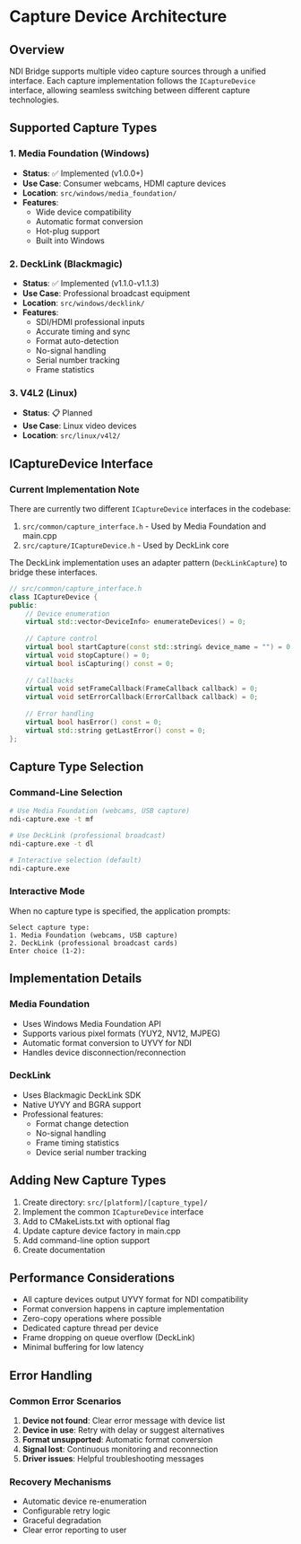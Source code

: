 # Capture Device Architecture

## Overview

NDI Bridge supports multiple video capture sources through a unified interface. Each capture implementation follows the `ICaptureDevice` interface, allowing seamless switching between different capture technologies.

## Supported Capture Types

### 1. Media Foundation (Windows)
- **Status**: ✅ Implemented (v1.0.0+)
- **Use Case**: Consumer webcams, HDMI capture devices
- **Location**: `src/windows/media_foundation/`
- **Features**:
  - Wide device compatibility
  - Automatic format conversion
  - Hot-plug support
  - Built into Windows

### 2. DeckLink (Blackmagic)
- **Status**: ✅ Implemented (v1.1.0-v1.1.3)
- **Use Case**: Professional broadcast equipment
- **Location**: `src/windows/decklink/`
- **Features**:
  - SDI/HDMI professional inputs
  - Accurate timing and sync
  - Format auto-detection
  - No-signal handling
  - Serial number tracking
  - Frame statistics

### 3. V4L2 (Linux)
- **Status**: 📋 Planned
- **Use Case**: Linux video devices
- **Location**: `src/linux/v4l2/`

## ICaptureDevice Interface

### Current Implementation Note
There are currently two different `ICaptureDevice` interfaces in the codebase:
1. `src/common/capture_interface.h` - Used by Media Foundation and main.cpp
2. `src/capture/ICaptureDevice.h` - Used by DeckLink core

The DeckLink implementation uses an adapter pattern (`DeckLinkCapture`) to bridge these interfaces.

```cpp
// src/common/capture_interface.h
class ICaptureDevice {
public:
    // Device enumeration
    virtual std::vector<DeviceInfo> enumerateDevices() = 0;
    
    // Capture control
    virtual bool startCapture(const std::string& device_name = "") = 0;
    virtual void stopCapture() = 0;
    virtual bool isCapturing() const = 0;
    
    // Callbacks
    virtual void setFrameCallback(FrameCallback callback) = 0;
    virtual void setErrorCallback(ErrorCallback callback) = 0;
    
    // Error handling
    virtual bool hasError() const = 0;
    virtual std::string getLastError() const = 0;
};
```

## Capture Type Selection

### Command-Line Selection
```bash
# Use Media Foundation (webcams, USB capture)
ndi-capture.exe -t mf

# Use DeckLink (professional broadcast)
ndi-capture.exe -t dl

# Interactive selection (default)
ndi-capture.exe
```

### Interactive Mode
When no capture type is specified, the application prompts:
```
Select capture type:
1. Media Foundation (webcams, USB capture)
2. DeckLink (professional broadcast cards)
Enter choice (1-2):
```

## Implementation Details

### Media Foundation
- Uses Windows Media Foundation API
- Supports various pixel formats (YUY2, NV12, MJPEG)
- Automatic format conversion to UYVY for NDI
- Handles device disconnection/reconnection

### DeckLink
- Uses Blackmagic DeckLink SDK
- Native UYVY and BGRA support
- Professional features:
  - Format change detection
  - No-signal handling
  - Frame timing statistics
  - Device serial number tracking

## Adding New Capture Types

1. Create directory: `src/[platform]/[capture_type]/`
2. Implement the common `ICaptureDevice` interface
3. Add to CMakeLists.txt with optional flag
4. Update capture device factory in main.cpp
5. Add command-line option support
6. Create documentation

## Performance Considerations

- All capture devices output UYVY format for NDI compatibility
- Format conversion happens in capture implementation
- Zero-copy operations where possible
- Dedicated capture thread per device
- Frame dropping on queue overflow (DeckLink)
- Minimal buffering for low latency

## Error Handling

### Common Error Scenarios
1. **Device not found**: Clear error message with device list
2. **Device in use**: Retry with delay or suggest alternatives
3. **Format unsupported**: Automatic format conversion
4. **Signal lost**: Continuous monitoring and reconnection
5. **Driver issues**: Helpful troubleshooting messages

### Recovery Mechanisms
- Automatic device re-enumeration
- Configurable retry logic
- Graceful degradation
- Clear error reporting to user
